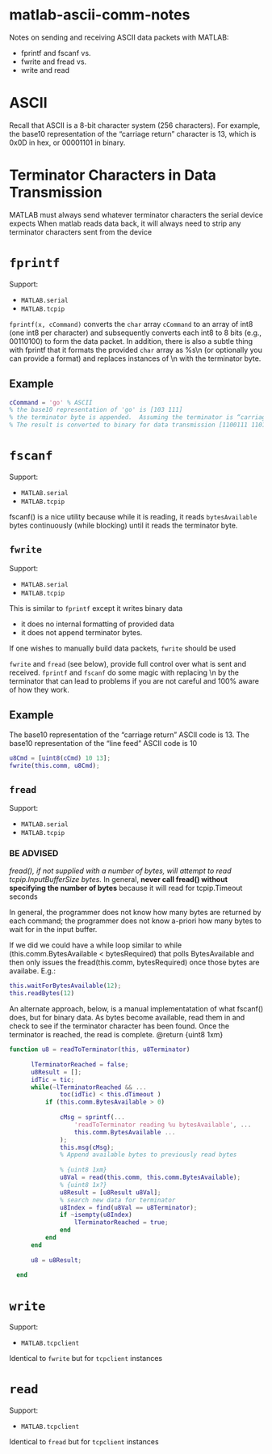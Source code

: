 # matlab-ascii-comm-notes
Notes on sending and receiving ASCII data packets with MATLAB: 

- fprintf and fscanf vs.
- fwrite and fread vs.
- write and read

# ASCII

Recall that ASCII is a 8-bit character system (256 characters).  For example, the base10 representation of the “carriage return” character is 13, which is 0x0D in hex, or 00001101 in binary. 

# Terminator Characters in Data Transmission 

MATLAB must always send whatever terminator characters the serial device expects  When matlab reads data back, it will always need to strip any terminator characters sent from the device 

# `fprintf`

Support:
- `MATLAB.serial`
- `MATLAB.tcpip`

 `fprintf(x, cCommand)` converts the `char` array `cCommand` to an array of int8 (one int8 per character) and subsequently converts each int8 to 8 bits (e.g., 00110100) to form the data packet. In addition, there is also a subtle thing with fprintf that it formats the provided `char` array as %s\n (or optionally you can provide a format) and replaces instances of \n with the terminator byte.  

## Example

```matlab
cCommand = 'go' % ASCII
% the base10 representation of 'go' is [103 111]
% the terminator byte is appended.  Assuming the terminator is “carriage return“, the base10 data is [103 111 13]
% The result is converted to binary for data transmission [1100111 1101111 0001101]
```
# `fscanf`

Support:
- `MATLAB.serial`
- `MATLAB.tcpip`

fscanf() is a nice utility because while it is reading, it reads `bytesAvailable` bytes continuously (while blocking) until it reads the terminator byte.

## `fwrite`

Support:
- `MATLAB.serial`
- `MATLAB.tcpip`

This is similar to `fprintf` except it writes binary data
- it does no internal formatting of provided data
- it does not append terminator bytes.
 
 If one wishes to manually build data packets, `fwrite` should be used

`fwrite` and `fread` (see below), provide full control over what is sent and received. `fprintf` and `fscanf` do some magic with replacing \n by the terminator that can lead to problems if you are not careful and 100% aware of how they work. 


## Example

The base10 representation of the “carriage return” ASCII code is 13.
The base10 representation of the “line feed” ASCII code is 10

```matlab
u8Cmd = [uint8(cCmd) 10 13];
fwrite(this.comm, u8Cmd);
```
## `fread`

Support:
- `MATLAB.serial`
- `MATLAB.tcpip`

### BE ADVISED

*fread(), if not supplied with a number of bytes, will attempt to read tcpip.InputBufferSize bytes.*  In general, **never call fread() without specifying the number of bytes** because it will read for tcpip.Timeout seconds

In general, the programmer does not know how many bytes are returned by each command; the programmer does not know a-priori how many bytes to wait for in the input buffer.

If we did we could have a while loop similar to while (this.comm.BytesAvailable < bytesRequired) that polls BytesAvailable and then only issues the fread(this.comm, bytesRequired) once those bytes are availabe. E.g.:

```matlab
this.waitForBytesAvailable(12);
this.readBytes(12)
```

An alternate approach, below, is a manual implementatation of what fscanf() does, but for binary data.   As bytes become available, read them in and check to see if the terminator character has been found.  Once the terminator is reached, the read is complete. @return {uint8 1xm}

```matlab
function u8 = readToTerminator(this, u8Terminator)
            
      lTerminatorReached = false;
      u8Result = [];
      idTic = tic;
      while(~lTerminatorReached && ...
              toc(idTic) < this.dTimeout )
          if (this.comm.BytesAvailable > 0)
              
              cMsg = sprintf(...
                  'readToTerminator reading %u bytesAvailable', ...
                  this.comm.BytesAvailable ...
              );
              this.msg(cMsg);
              % Append available bytes to previously read bytes
              
              % {uint8 1xm} 
              u8Val = read(this.comm, this.comm.BytesAvailable);
              % {uint8 1x?}
              u8Result = [u8Result u8Val];
              % search new data for terminator
              u8Index = find(u8Val == u8Terminator);
              if ~isempty(u8Index)
                  lTerminatorReached = true;
              end
          end
      end
      
      u8 = u8Result;
      
  end
  ```


# `write`

Support:
- `MATLAB.tcpclient`

Identical to `fwrite` but for `tcpclient` instances


# `read`

Support:
- `MATLAB.tcpclient`

Identical to `fread` but for `tcpclient` instances


 
         

         
  

